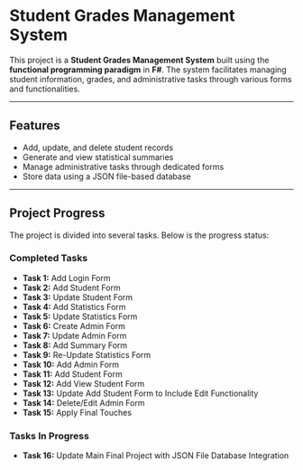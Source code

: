 # Student Grades Management System

This project is a **Student Grades Management System** built using the **functional programming paradigm** in **F#**. The system facilitates managing student information, grades, and administrative tasks through various forms and functionalities.

---

## Features
- Add, update, and delete student records
- Generate and view statistical summaries
- Manage administrative tasks through dedicated forms
- Store data using a JSON file-based database

---

## Project Progress
The project is divided into several tasks. Below is the progress status:

### Completed Tasks
- **Task 1:** Add Login Form
- **Task 2:** Add Student Form
- **Task 3:** Update Student Form
- **Task 4:** Add Statistics Form
- **Task 5:** Update Statistics Form
- **Task 6:** Create Admin Form
- **Task 7:** Update Admin Form
- **Task 8:** Add Summary Form
- **Task 9:** Re-Update Statistics Form
- **Task 10:** Add Admin Form
- **Task 11:** Add Student Form
- **Task 12:** Add View Student Form
- **Task 13:** Update Add Student Form to Include Edit Functionality
- **Task 14:** Delete/Edit Admin Form
- **Task 15:** Apply Final Touches


### Tasks In Progress
- **Task 16:** Update Main Final Project with JSON File Database Integration
